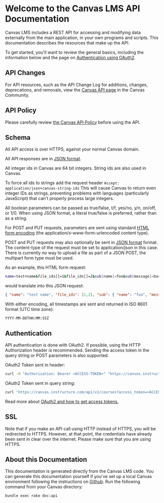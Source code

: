Welcome to the Canvas LMS API Documentation
===========================================

Canvas LMS includes a REST API for accessing and modifying data
externally from the main application, in your own programs and scripts.
This documentation describes the resources that make up the API.

To get started, you'll want to review the general basics, including the
information below and the page on <a href="oauth.html">Authentication using OAuth2</a>.

API Changes
------

For API resources, such as the API Change Log for additions, changes, deprecations, and removals, view the <a href="https://community.canvaslms.com/t5/Change-Log/tkb-p/changelog">Canvas API page</a> in the Canvas Community.

API Policy
------

Please carefully review <a href="https://www.instructure.com/policies/api-policy">the Canvas API Policy</a> before using the API.

Schema
------

All API access is over HTTPS, against your normal Canvas domain.

All API responses are in <a href="http://www.json.org/">JSON format</a>.

All integer ids in Canvas are 64 bit integers. String ids are also used in Canvas.

To force all ids to strings add the request header `Accept: application/json+canvas-string-ids`
This will cause Canvas to return even integer IDs as strings, preventing problems with languages (particularly JavaScript) that can't properly process large integers.

All boolean parameters can be passed as true/false, t/f, yes/no, y/n, on/off, or 1/0. When using JSON format, a literal true/false is preferred, rather than as a string.

For POST and PUT requests, parameters are sent using standard
<a href="http://www.w3.org/TR/html4/interact/forms.html#h-17.13.4">HTML form
encoding</a> (the application/x-www-form-urlencoded content type).

POST and PUT requests may also optionally be sent in <a href="http://www.json.org/">JSON format</a> format. The content-type of the request must be set to application/json in this case. There is currently no way to upload a file as part of a JSON POST, the multipart form type must be used.

As an example, this HTML form request:

```bash
name=test+name&file_ids[]=1&file_ids[]=2&sub[name]=foo&sub[message]=bar&flag=y
```

would translate into this JSON request:

```json
{ "name": "test name", "file_ids": [1,2], "sub": { "name": "foo", "message": "bar" }, "flag": true }
```

With either encoding, all timestamps are sent and returned in ISO 8601 format (UTC time zone):

    YYYY-MM-DDTHH:MM:SSZ

Authentication
--------------

API authentication is done with OAuth2. If possible, using the HTTP
Authorization header is recommended. Sending the access token in the
query string or POST parameters is also supported.

OAuth2 Token sent in header:

```bash
curl -H "Authorization: Bearer <ACCESS-TOKEN>" "https://canvas.instructure.com/api/v1/courses"
```

OAuth2 Token sent in query string:

```bash
curl "https://canvas.instructure.com/api/v1/courses?access_token=<ACCESS-TOKEN>"
```

Read more about <a href="oauth.html">OAuth2 and how to get access tokens.</a>

SSL
---

Note that if you make an API call using HTTP instead of HTTPS, you will
be redirected to HTTPS. However, at that point, the credentials
have already been sent in clear over the internet. Please make
sure that you are using HTTPS.

About this Documentation
------------------------

This documentation is generated directly from the Canvas LMS code. You can generate this documentation yourself if you've set up a
local Canvas environment following the instructions on <a href="https://www.github.com/instructure/canvas-lms/wiki">Github</a>.
Run the following command from your Canvas directory:

```bash
bundle exec rake doc:api
```
